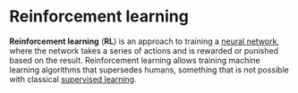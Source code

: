 # Reinforcement learning

**Reinforcement learning** (**RL**) is an approach to training a
[neural network](../ann.md), where the network takes a series of actions and is
rewarded or punished based on the result. Reinforcement learning allows training
machine learning algorithms that supersedes humans, something that is not
possible with classical [supervised learning](./supervised_learning.md).
